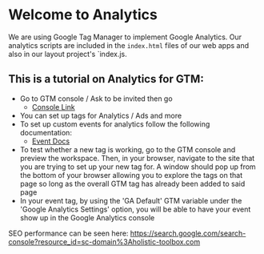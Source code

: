 # Welcome to Analytics

We are using Google Tag Manager to implement Google Analytics. Our analytics scripts are included in the `index.html` files of our web apps and also in our layout project's `index.js.

## This is a tutorial on Analytics for GTM:

- Go to GTM console / Ask to be invited then go
	- [Console Link](https://tagmanager.google.com/#/container/accounts/6000591786/containers/30658965/workspaces/3)
- You can set up tags for Analytics / Ads and more
- To set up custom events for analytics follow the following documentation:
	- [Event Docs](https://support.google.com/tagmanager/answer/6106716?hl=en&ref_topic=6333310)
- To test whether a new tag is working, go to the GTM console and preview the workspace. Then, in your browser, navigate to the site that you are trying to set up your new tag for. A window should pop up from the bottom of your browser allowing you to explore the tags on that page so long as the overall GTM tag has already been added to said page
- In your event tag, by using the 'GA Default' GTM variable under the 'Google Analytics Settings' option, you will be able to have your event show up in the Google Analytics console

SEO performance can be seen here: https://search.google.com/search-console?resource_id=sc-domain%3Aholistic-toolbox.com
